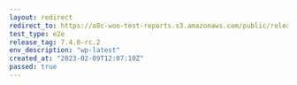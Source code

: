 ```yaml
---
layout: redirect
redirect_to: https://a8c-woo-test-reports.s3.amazonaws.com/public/release/7.4.0-rc.2/wp-latest/e2e/index.html
test_type: e2e
release_tag: 7.4.0-rc.2
env_description: "wp-latest"
created_at: "2023-02-09T12:07:10Z"
passed: true
---
```


